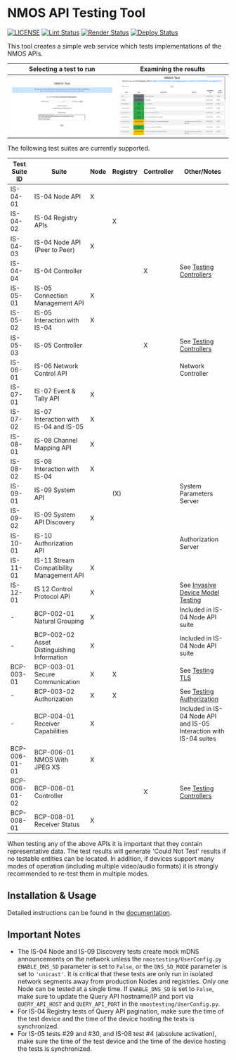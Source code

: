 # NMOS API Testing Tool

[![LICENSE](https://img.shields.io/github/license/amwa-tv/nmos-testing.svg?color=blue&logo=apache)](https://github.com/amwa-tv/nmos-testing/blob/master/LICENSE)
[![Lint Status](https://github.com/AMWA-TV/nmos-testing/workflows/Lint/badge.svg)](https://github.com/AMWA-TV/nmos-testing/actions?query=workflow%3ALint)
[![Render Status](https://github.com/AMWA-TV/nmos-testing/workflows/Render/badge.svg)](https://github.com/AMWA-TV/nmos-testing/actions?query=workflow%3ARender)
[![Deploy Status](https://github.com/AMWA-TV/nmos-testing/workflows/Deploy/badge.svg)](https://github.com/AMWA-TV/nmos-testing/actions?query=workflow%3ADeploy)

<!-- INTRO-START -->

This tool creates a simple web service which tests implementations of the NMOS APIs.

| Selecting a test to run | Examining the results |
| --- | --- |
| ![Testing Tool Launcher](docs/images/initial-launch.png "Testing Tool Launcher") | ![Example Results Window](docs/images/test-results.png "Example Results Window") |

The following test suites are currently supported.

| Test Suite ID | Suite | Node | Registry | Controller | Other/Notes |
| --- | --- | --- | --- | --- | --- |
| IS-04-01 | IS-04 Node API | X | | | |
| IS-04-02 | IS-04 Registry APIs | | X | | |
| IS-04-03 | IS-04 Node API (Peer to Peer) | X | | | |
| IS-04-04 | IS-04 Controller | | | X | See [Testing Controllers](docs/2.8.%20Usage%20-%20Testing%20Controllers.md) |
| IS-05-01 | IS-05 Connection Management API | X | | | |
| IS-05-02 | IS-05 Interaction with IS-04 | X | | | |
| IS-05-03 | IS-05 Controller | | | X | See [Testing Controllers](docs/2.8.%20Usage%20-%20Testing%20Controllers.md) |
| IS-06-01 | IS-06 Network Control API | | | | Network Controller |
| IS-07-01 | IS-07 Event & Tally API | X | | | |
| IS-07-02 | IS-07 Interaction with IS-04 and IS-05 | X | | | |
| IS-08-01 | IS-08 Channel Mapping API | X | | | |
| IS-08-02 | IS-08 Interaction with IS-04 | X | | | |
| IS-09-01 | IS-09 System API | | (X) | | System Parameters Server |
| IS-09-02 | IS-09 System API Discovery | X | | | |
| IS-10-01 | IS-10 Authorization API | | | | Authorization Server |
| IS-11-01 | IS-11 Stream Compatibility Management API | X | | | |
| IS-12-01 | IS 12 Control Protocol API | X | | | See [Invasive Device Model Testing](docs/2.10%20Usage%20-%20Invasive%20Device%20Model%20Testing.md) |
| - | BCP-002-01 Natural Grouping | X | | | Included in IS-04 Node API suite |
| - | BCP-002-02 Asset Distinguishing Information | X | | | Included in IS-04 Node API suite |
| BCP-003-01 | BCP-003-01 Secure Communication | X | X | | See [Testing TLS](docs/2.2.%20Usage%20-%20Testing%20BCP-003-01%20TLS.md) |
| - | BCP-003-02 Authorization | X | X | | See [Testing Authorization](docs/2.3.%20Usage%20-%20Testing%20IS-10%20Authorization.md) |
| - | BCP-004-01 Receiver Capabilities | X | | | Included in IS-04 Node API and IS-05 Interaction with IS-04 suites |
| BCP-006-01-01 | BCP-006-01 NMOS With JPEG XS | X | | | |
| BCP-006-01-02 | BCP-006-01 Controller | | | X | See [Testing Controllers](docs/2.8.%20Usage%20-%20Testing%20Controllers.md) |
| BCP-008-01 | BCP-008-01 Receiver Status | X | | | |

When testing any of the above APIs it is important that they contain representative data. The test results will generate 'Could Not Test' results if no testable entities can be located. In addition, if devices support many modes of operation (including multiple video/audio formats) it is strongly recommended to re-test them in multiple modes.

<!-- INTRO-END -->

## Installation & Usage

Detailed instructions can be found in the [documentation](docs/).

## Important Notes

*   The IS-04 Node and IS-09 Discovery tests create mock mDNS announcements on the network unless the `nmostesting/UserConfig.py` `ENABLE_DNS_SD` parameter is set to `False`, or the `DNS_SD_MODE` parameter is set to `'unicast'`. It is critical that these tests are only run in isolated network segments away from production Nodes and registries. Only one Node can be tested at a single time. If `ENABLE_DNS_SD` is set to `False`, make sure to update the Query API hostname/IP and port via `QUERY_API_HOST` and `QUERY_API_PORT` in the `nmostesting/UserConfig.py`.
*   For IS-04 Registry tests of Query API pagination, make sure the time of the test device and the time of the device hosting the tests is synchronized.
*   For IS-05 tests #29 and #30, and IS-08 test #4 (absolute activation), make sure the time of the test device and the time of the device hosting the tests is synchronized.
